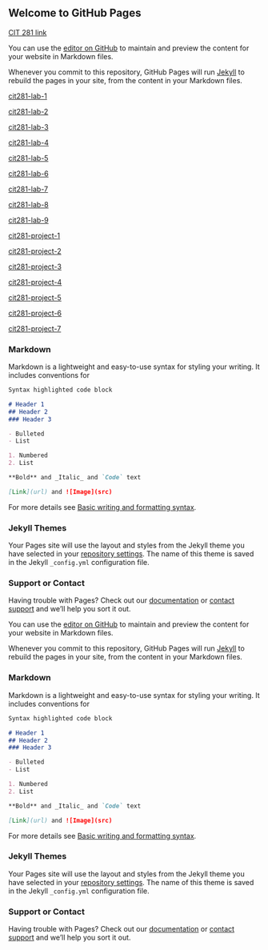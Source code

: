## Welcome to GitHub Pages

[CIT 281 link](https://uo-cit-qiqima.github.io/qiqim.github.io/)

You can use the [editor on GitHub](https://github.com/UO-CIT-qiqima/qiqim.github.io/edit/main/README.md) to maintain and preview the content for your website in Markdown files.

Whenever you commit to this repository, GitHub Pages will run [Jekyll](https://jekyllrb.com/) to rebuild the pages in your site, from the content in your Markdown files.

[cit281-lab-1](https://uo-cit-qiqima.github.io/cit281-lab-1/)

[cit281-lab-2](https://uo-cit-qiqima.github.io/cit281-lab-2/)

[cit281-lab-3](https://uo-cit-qiqima.github.io/cit281-lab-3/)

[cit281-lab-4](https://uo-cit-qiqima.github.io/cit281-lab-4/)

[cit281-lab-5](https://uo-cit-qiqima.github.io/cit281-lab-5/)

[cit281-lab-6](https://uo-cit-qiqima.github.io/cit281-lab-6/)

[cit281-lab-7](https://uo-cit-qiqima.github.io/cit281-lab-7/)

[cit281-lab-8](https://uo-cit-qiqima.github.io/cit281-lab-8/)

[cit281-lab-9](https://uo-cit-qiqima.github.io/cit281-lab-9/)



[cit281-project-1](https://github.com/UO-CIT-qiqima/cit281-project-1)

[cit281-project-2](https://github.com/UO-CIT-qiqima/cit281-project-2)

[cit281-project-3](https://github.com/UO-CIT-qiqima/cit281-project-3)

[cit281-project-4](https://github.com/UO-CIT-qiqima/cit281-project-4)

[cit281-project-5](https://github.com/UO-CIT-qiqima/cit281-project-5)

[cit281-project-6](https://github.com/UO-CIT-qiqima/cit281-project-6)

[cit281-project-7](https://github.com/UO-CIT-qiqima/cit281-project-7)

### Markdown

Markdown is a lightweight and easy-to-use syntax for styling your writing. It includes conventions for

```markdown
Syntax highlighted code block

# Header 1
## Header 2
### Header 3

- Bulleted
- List

1. Numbered
2. List

**Bold** and _Italic_ and `Code` text

[Link](url) and ![Image](src)
```

For more details see [Basic writing and formatting syntax](https://docs.github.com/en/github/writing-on-github/getting-started-with-writing-and-formatting-on-github/basic-writing-and-formatting-syntax).

### Jekyll Themes

Your Pages site will use the layout and styles from the Jekyll theme you have selected in your [repository settings](https://github.com/UO-CIT-qiqima/qiqim.github.io/settings/pages). The name of this theme is saved in the Jekyll `_config.yml` configuration file.

### Support or Contact

Having trouble with Pages? Check out our [documentation](https://docs.github.com/categories/github-pages-basics/) or [contact support](https://support.github.com/contact) and we’ll help you sort it out.

You can use the [editor on GitHub](https://github.com/UO-CIT-qiqima/qiqim.github.io/edit/main/README.md) to maintain and preview the content for your website in Markdown files.

Whenever you commit to this repository, GitHub Pages will run [Jekyll](https://jekyllrb.com/) to rebuild the pages in your site, from the content in your Markdown files.

### Markdown

Markdown is a lightweight and easy-to-use syntax for styling your writing. It includes conventions for

```markdown
Syntax highlighted code block

# Header 1
## Header 2
### Header 3

- Bulleted
- List

1. Numbered
2. List

**Bold** and _Italic_ and `Code` text

[Link](url) and ![Image](src)
```

For more details see [Basic writing and formatting syntax](https://docs.github.com/en/github/writing-on-github/getting-started-with-writing-and-formatting-on-github/basic-writing-and-formatting-syntax).

### Jekyll Themes

Your Pages site will use the layout and styles from the Jekyll theme you have selected in your [repository settings](https://github.com/UO-CIT-qiqima/qiqim.github.io/settings/pages). The name of this theme is saved in the Jekyll `_config.yml` configuration file.

### Support or Contact

Having trouble with Pages? Check out our [documentation](https://docs.github.com/categories/github-pages-basics/) or [contact support](https://support.github.com/contact) and we’ll help you sort it out.
